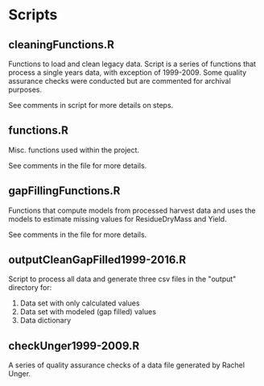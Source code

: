 # Scripts

## cleaningFunctions.R

Functions to load and clean legacy data. Script is a series of functions that process a single years data, with exception of 1999-2009. Some quality assurance checks were conducted but are commented for archival purposes. 

See comments in script for more details on steps.

## functions.R

Misc. functions used within the project.

See comments in the file for more details.

## gapFillingFunctions.R

Functions that compute models from processed harvest data and uses the models to estimate missing values for ResidueDryMass and Yield.

See comments in the file for more details.

## outputCleanGapFilled1999-2016.R

Script to process all data and generate three csv files in the "output" directory for:

1. Data set with only calculated values
1. Data set with modeled (gap filled) values
1. Data dictionary

## checkUnger1999-2009.R

A series of quality assurance checks of a data file generated by Rachel Unger.
